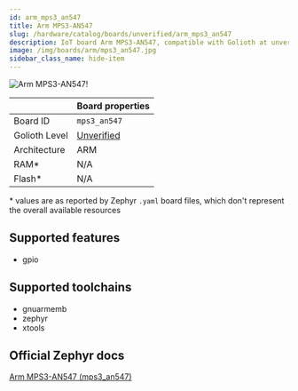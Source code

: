 ```yaml
---
id: arm_mps3_an547
title: Arm MPS3-AN547
slug: /hardware/catalog/boards/unverified/arm_mps3_an547
description: IoT board Arm MPS3-AN547, compatible with Golioth at unverified level.
image: /img/boards/arm/mps3_an547.jpg
sidebar_class_name: hide-item
---
```


[//]: # (This is an auto-generated file, do not edit! Changes to it will be lost upon re-generation)

![Arm MPS3-AN547!](/img/boards/arm/mps3_an547.jpg "Arm MPS3-AN547")

|                | Board properties     |
| -------------  | -------------------- |
| Board ID       | `mps3_an547` |
| Golioth Level  | [Unverified](/hardware#unverified-boards) |
| Architecture   | ARM |
| RAM*           | N/A |
| Flash*         | N/A |

\* values are as reported by Zephyr `.yaml` board files, which don't represent the overall available resources



## Supported features

* gpio

## Supported toolchains

* gnuarmemb
* zephyr
* xtools

## Official Zephyr docs

[Arm MPS3-AN547 (mps3_an547)](https://docs.zephyrproject.org/latest/boards/arm/mps3_an547/doc/index.html)
